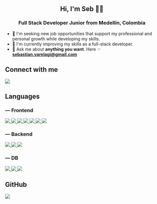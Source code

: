 <h2 align="center">Hi, I'm Seb 👋🏻</h1>

<h3 align="center">Full Stack Developer Junior from Medellín, Colombia</h3>

- 🌱 I'm seeking new job opportunities that support my professional and personal growth while developing my skills.
- 🚀 I'm currently improving my skills as a full-stack developer.
- 💬 Ask me about **anything you want**. Here ☞ **sebastian.varelagi@gmail.com**

<h2> Connect with me</h2>

<p align="left">
  <a href="https://www.linkedin.com/in/sebastianvarelag/">
    <img src="https://skillicons.dev/icons?i=linkedin" />
  </a>
</p>

<h2>Languages</h2>

<h3> — Frontend</h3>


<p>
  <a href="https://www.w3schools.com/html/">
    <img src="https://skillicons.dev/icons?i=html" />
  </a>
    <a href="https://www.w3schools.com/css/">
    <img src="https://skillicons.dev/icons?i=css" />
  </a>
    <a href="https://www.w3schools.com/js/">
    <img src="https://skillicons.dev/icons?i=javascript" />
  </a>
    <a href="https://react.dev/">
    <img src="https://skillicons.dev/icons?i=react" />
  </a>
    <a href="https://www.typescriptlang.org/">
    <img src="https://skillicons.dev/icons?i=typescript" />
  </a>
    <a href="https://nextjs.org/">
    <img src="https://skillicons.dev/icons?i=next" />
  </a>
    <img src="https://skillicons.dev/icons?i=tailwind" />
</p>

<h3> — Backend</h3>

<p>
  <a href="https://nodejs.org/en">
    <img src="https://skillicons.dev/icons?i=nodejs" />
  </a>
  </a>
    <a href=https://expressjs.com/">
    <img src="https://skillicons.dev/icons?i=express" />
  </a>
      <a href="https://www.java.com/">
    <img src="https://skillicons.dev/icons?i=java" />
  </a>
</p>

<h3> — DB</h3>

<p>
  <a href="https://www.mongodb.com/">
    <img src="https://skillicons.dev/icons?i=mongo" />
  </a>
  <a href="https://www.postgresql.org/">
    <img src="https://skillicons.dev/icons?i=postgres" />
  </a>
    <a href="https://www.mysql.com/">
    <img src="https://skillicons.dev/icons?i=mysql" />
  </a>
</p>

<h2>GitHub</h2>

<p>
    <img align="center" src="https://github-readme-stats.vercel.app/api?username=sebastianvarelag&theme=holi&show_icons=true&hide_border=true&locale=en"/>
</p>
